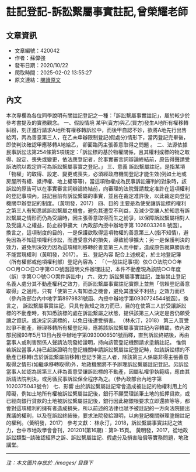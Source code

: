 # 註記登記-訴訟繫屬事實註記,曾榮耀老師

## 文章資訊
- 文章編號：420042
- 作者：蘇偉強
- 發布日期：2020/10/22
- 爬取時間：2025-02-02 13:55:27
- 原文連結：[閱讀原文](https://real-estate.get.com.tw/Columns/detail.aspx?no=420042)

## 內文
本次專欄為各位同學說明有關註記登記之一種：「訴訟繫屬事實註記」，屬於較少於參考書提及的實務觀念。
一、假設情境
某甲(賣方)與乙(買方)發生A地所有權移轉糾紛，刻正進行請求A地所有權移轉訴訟中，而後甲自認不妙，欲將A地先行出售給丙，丙為善意第三人，在乙未申辦限制登記(假處分)情形下，當丙登記完畢後，即使判決確認甲應移轉A地給乙，
卻面臨丙主張善意取得之問題
。
二、法源依據
民事訴訟法第254條第5項規定：「訴訟標的基於物權關係，且其權利或標的物之取得、設定、喪失或變更，依法應登記者，於事實審言詞辯論終結前，原告得聲請受訴法院以裁定許可為訴訟繫屬事實之登記。」
三、意義
訴訟繫屬註記，是指某項「物權」的取得、設定、變更或喪失，必須經政府機關登記才能生效(例如土地或房屋所有權、抵押權、地上權等等)，當這項物權成為民事訴訟審判的對象時，該訴訟的原告可以在事實審言詞辯論終結前，向審理的法院聲請裁定准許在這項權利的登記事項內，註記目前有訴訟繫屬的事實，並且在裁定准許後，以此裁定向登記機關申辦登記的制度。（黃明發，2017）
四、目的
主要是為使受讓訴訟標的權利之第三人有知悉該訴訟繫屬之機會，避免其遭受不利益，及減少受讓人於知悉有訴訟繫屬之情形而仍為受讓時，因主張善意取得而生之紛爭，以保障訴訟繫屬相對人及受讓人之權益，防止紛爭擴大（內政部內授中辦地字第 1026033268 號函）。換言之，這項制度的目的，一是保護欲取得這項物權的善意第三人(指不知情)，避免因為不知這項權利涉訟，而遭受意外的損失，導致紛爭擴大；另一是保護判決的效力，避免判決效力因為這項權利移轉於善意第三人而中斷，造成原告就算勝訴也不能實現權利（黃明發，2017）。
五、登記內容
配合上述規定，於土地登記簿（所有權部或他項權利部）登記內容為：
「（一般註記事項）依○○法院○○年○○月○○日○字第○○號函證明文件辦理註記，本件不動產現為該院○○年度（訴）字第○○號○○案件訴訟中」
六、效力
訴訟繫屬事實註記，並無禁止登記名義人處分其不動產權利之效力，而訴訟繫屬事實註記實際上並無「信賴登記善意取得」之適用，只有「使第三人有知悉之機會，避免其遭受不利益」之效力而已（參內政部台內中地字第8979831號函、內授中辦地字第0930724544號函）。換言之，
訴訟繫屬事實註記，只具有告知之效力而已，目的在使第三人於受讓訴訟標的不動產時，有知悉該標的處在訴訟繫屬之狀態，提供該第三人決定是否仍願受讓之資訊，或決定另選標的，以免日後遭受損害。
（林永汀，2018）
第三人買受訟爭不動產，辦理移轉所有權登記時，應將該訴訟繫屬事實註記內容轉載，依內政部民國93年5月13日內授中辦地字第0930006501號函釋，直到訴訟終結後，再由當事人或利害關係人聲請法院發給證明，持向該管登記機關請求塗銷註記。
惟倘若訴訟當事人持已起訴證明向登記機關申請訴訟繫屬註記登記時，如該訴訟標的不動產已移轉(含於訴訟繫屬前移轉)登記予第三人者，除該第三人係屬非得主張善意取得之情形(如繼承移轉取得)外，地政機關將不予辦理訴訟繫屬註記登記。另訴訟當事人如認為該第三人非為善意受讓訴訟標的不動產，因屬私權爭執範疇，應由其訴請法院判決，或另循民事訴訟保全程序為之。（參內政部台內地字第1020375043號令）
七、影響
由於訴訟繫屬註記常會造成被註記的物權利用上的障礙，例如土地所有權被訴訟繫屬註記後，銀行不願受理該筆土地的抵押貸款，或已經向銀行貸款的土地被訴訟繫屬註記後，銀行因此縮銀根要求立即還款等等，都會對這項權利的擁有者造成損失，所以前述的法律也賦予被註記的一方向法院提出異議的權利，以及在訴訟終結後，要求法院發給證明，以向登記機關辦理塗銷註記的權利。（黃明發，2017）
參考文獻：
林永汀，2018，訴訟繫屬事實註記之效力，台中市地政學會會刊，201201(第16期)：第9-15頁。
黃明發，2017，從地政訴訟類型─談確認經界之訴、訴訟繫屬註記、假處分及損害賠償等實務問題，地政講堂。

---
*注：本文圖片存放於 ./images/ 目錄下*
